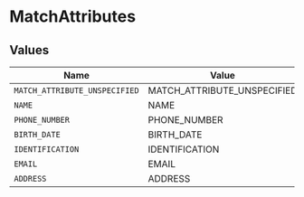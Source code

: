 # MatchAttributes


## Values

| Name                          | Value                         |
| ----------------------------- | ----------------------------- |
| `MATCH_ATTRIBUTE_UNSPECIFIED` | MATCH_ATTRIBUTE_UNSPECIFIED   |
| `NAME`                        | NAME                          |
| `PHONE_NUMBER`                | PHONE_NUMBER                  |
| `BIRTH_DATE`                  | BIRTH_DATE                    |
| `IDENTIFICATION`              | IDENTIFICATION                |
| `EMAIL`                       | EMAIL                         |
| `ADDRESS`                     | ADDRESS                       |